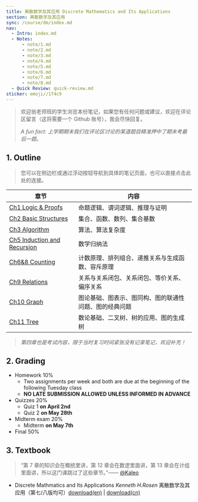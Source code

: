```yaml
---
title: 离散数学及其应用 Discrete Mathematics and Its Applications
section: 离散数学及其应用
sync: /course/dm/index.md
nav:
  - Intro: index.md
  - Notes:
      - note/1.md
      - note/2.md
      - note/3.md
      - note/4.md
      - note/5.md
      - note/6.md
      - note/7.md
      - note/8.md
  - Quick Review: quick-review.md
sticker: emoji//1f4c9
---
```


> 欢迎翁老师班的学生浏览本份笔记，如果您有任何问题或建议，欢迎在评论区留言（这将需要一个 Github 账号），我会尽快回复。
>
> _A fun fact: 上学期期末我们在评论区讨论的某道题目精准押中了期末考最后一题。_

## 1. Outline

> 您可以在侧边栏或通过浮动按钮导航到具体的笔记页面，也可以直接点击此处的连接。

| 章节                                                | 内容                          |
| ------------------------------------------------- | --------------------------- |
| [Ch1 Logic & Proofs](/course/dm/note/1/)          | 命题逻辑、谓词逻辑、推理与证明             |
| [Ch2 Basic Structures](/course/dm/note/2/)<br>    | 集合、函数、数列、集合基数               |
| [Ch3 Algorithm](/course/dm/note/3/)<br>           | 算法、算法复杂度                    |
| [Ch5 Induction and Recursion](/course/dm/note/4/) | 数学归纳法                       |
| [Ch6&8 Counting](/course/dm/note/5/)              | 计数原理、排列组合、递推关系与生成函数、容斥原理    |
| [Ch9 Relations](/course/dm/note/6/)<br>           | 关系与关系闭包、关系闭包、等价关系、偏序关系      |
| [Ch10 Graph](/course/dm/note/7/)                  | 图论基础、图表示、图同构、图的联通性问题、图的经典问题 |
| [Ch11 Tree](/course/dm/note/8/)                   | 数论基础、二叉树、树的应用、图的生成树         |

> _第四章也是考试内容，限于当时复习时间紧张没有记录笔记，欢迎补充！_

## 2. Grading

- Homework 10%
    - Two assignments per week and both are due at the beginning of the following Tuesday class
    - **NO LATE SUBMISSION ALLOWED UNLESS INFORMED IN ADVANCE**
- Quizzes 20%
    - Quiz 1 **on April 2nd**
    - Quiz 2 **on May 28th**
- Midterm exam 20%
    - Midterm **on May 7th**
- Final 50%

## 3. Textbook

> “第 7 章的知识会在概统里讲，第 12 章会在数逻里面讲，第 13 章会在计组里面讲，所以这门课跳过了这些章节。”—— [@Kaleo](https://www.yuque.com/linguisty/zju_courses/discrete)

- Discrete Mathmatics and Its Applications _Kenneth H.Rosen_ 离散数学及其应用（第七/八版均可）[download(en)](https://pan.memset0.cn/Share/Textbooks/Discrete%20Mathematics%20and%20Its%20Applications,%20Eighth%20Edition%20-%20Kenneth%20Rosen.pdf) | [download(cn)](https://pan.memset0.cn/Share/Textbooks/%E7%A6%BB%E6%95%A3%E6%95%B0%E5%AD%A6%E5%8F%8A%E5%85%B6%E5%BA%94%E7%94%A8%EF%BC%88%E5%8E%9F%E4%B9%A6%E7%AC%AC%E5%85%AB%E7%89%88%EF%BC%89%20-%20Kenneth%20Rosen%20-%20%E6%9C%BA%E6%A2%B0%E5%B7%A5%E4%B8%9A%E5%87%BA%E7%89%88%E7%A4%BE.pdf)
